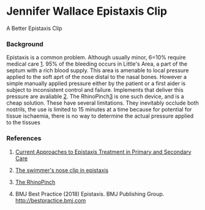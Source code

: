 # Jennifer Wallace Epistaxis Clip
A Better Epistaxis Clip

### Background

Epistaxis is a common problem.  Although usually minor, 6=10% require medical care [1](https://www.ncbi.nlm.nih.gov/pmc/articles/PMC5778404/).  95% of the bleeding occurs in Little's Area, a part of the septum with a rich blood supply.  This area is amenable to local pressure applied to the soft aprt of the nose distal to the nasal bones.  However a simple manually applied pressure either by the patient or a first aider is subject to inconsistent control and failure.   Implements that deliver this pressure are avaliable [2](https://emj.bmj.com/content/emermed/13/2/134.full.pdf).  The RhinoPinch[3](https://mdti.co.uk/rhinopinch-nasal-clip) is one such device, and is a cheap solution. These have several limitations. They inevitably occlude both nostrils, the use is limited to 15 minutes at a time because for potential for tissue ischaemia, there is no way to determine the actual pressure applied to the tissues

### References


1. [Current Approaches to Epistaxis Treatment in Primary and Secondary Care](https://www.ncbi.nlm.nih.gov/pmc/articles/PMC5778404/)

2. [The swimmer's nose clip in epistaxis](https://emj.bmj.com/content/emermed/13/2/134.full.pdf)

2. [The RhinoPinch](https://mdti.co.uk/rhinopinch-nasal-clip)

3. BMJ Best Practice (2018) Epistaxis. BMJ Publishing Group. http://bestpractice.bmj.com

